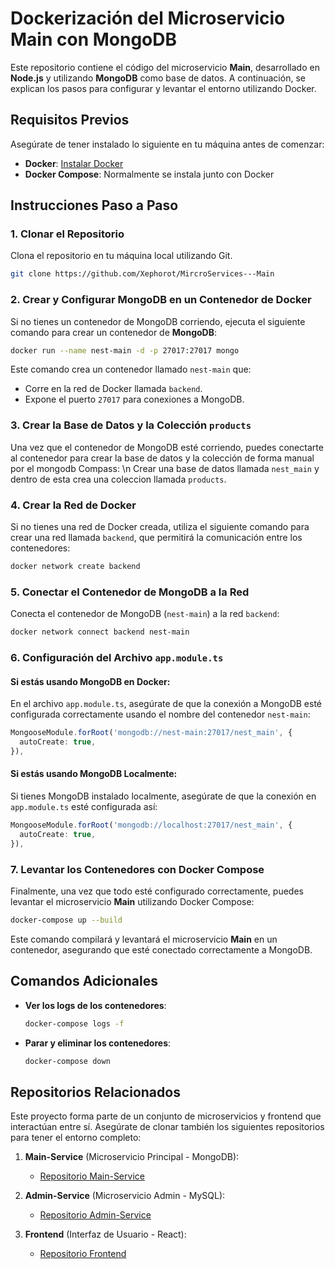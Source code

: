 
# Dockerización del Microservicio Main con MongoDB

Este repositorio contiene el código del microservicio **Main**, desarrollado en **Node.js** y utilizando **MongoDB** como base de datos. A continuación, se explican los pasos para configurar y levantar el entorno utilizando Docker.

## Requisitos Previos

Asegúrate de tener instalado lo siguiente en tu máquina antes de comenzar:
- **Docker**: [Instalar Docker](https://docs.docker.com/get-docker/)
- **Docker Compose**: Normalmente se instala junto con Docker

## Instrucciones Paso a Paso

### 1. Clonar el Repositorio

Clona el repositorio en tu máquina local utilizando Git.

```bash
git clone https://github.com/Xephorot/MircroServices---Main
```

### 2. Crear y Configurar MongoDB en un Contenedor de Docker

Si no tienes un contenedor de MongoDB corriendo, ejecuta el siguiente comando para crear un contenedor de **MongoDB**:

```bash
docker run --name nest-main -d -p 27017:27017 mongo
```

Este comando crea un contenedor llamado `nest-main` que:
- Corre en la red de Docker llamada `backend`.
- Expone el puerto `27017` para conexiones a MongoDB.

### 3. Crear la Base de Datos y la Colección `products`

Una vez que el contenedor de MongoDB esté corriendo, puedes conectarte al contenedor para crear la base de datos y la colección de forma manual por el mongodb Compass: \n
Crear una base de datos llamada `nest_main` y dentro de esta crea una coleccion llamada `products`.

### 4. Crear la Red de Docker

Si no tienes una red de Docker creada, utiliza el siguiente comando para crear una red llamada `backend`, que permitirá la comunicación entre los contenedores:

```bash
docker network create backend
```

### 5. Conectar el Contenedor de MongoDB a la Red

Conecta el contenedor de MongoDB (`nest-main`) a la red `backend`:

```bash
docker network connect backend nest-main
```

### 6. Configuración del Archivo `app.module.ts`

#### **Si estás usando MongoDB en Docker**:

En el archivo `app.module.ts`, asegúrate de que la conexión a MongoDB esté configurada correctamente usando el nombre del contenedor `nest-main`:

```typescript
MongooseModule.forRoot('mongodb://nest-main:27017/nest_main', {
  autoCreate: true,
}),
```

#### **Si estás usando MongoDB Localmente**:

Si tienes MongoDB instalado localmente, asegúrate de que la conexión en `app.module.ts` esté configurada así:

```typescript
MongooseModule.forRoot('mongodb://localhost:27017/nest_main', {
  autoCreate: true,
}),
```

### 7. Levantar los Contenedores con Docker Compose

Finalmente, una vez que todo esté configurado correctamente, puedes levantar el microservicio **Main** utilizando Docker Compose:

```bash
docker-compose up --build
```

Este comando compilará y levantará el microservicio **Main** en un contenedor, asegurando que esté conectado correctamente a MongoDB.

## Comandos Adicionales

- **Ver los logs de los contenedores**:
  ```bash
  docker-compose logs -f
  ```

- **Parar y eliminar los contenedores**:
  ```bash
  docker-compose down
  ```
## Repositorios Relacionados

Este proyecto forma parte de un conjunto de microservicios y frontend que interactúan entre sí. Asegúrate de clonar también los siguientes repositorios para tener el entorno completo:

1. **Main-Service** (Microservicio Principal - MongoDB):
   - [Repositorio Main-Service](https://github.com/Xephorot/MircroServices---Main)

2. **Admin-Service** (Microservicio Admin - MySQL):
   - [Repositorio Admin-Service](https://github.com/Xephorot/Microservices---Admin)

3. **Frontend** (Interfaz de Usuario - React):
   - [Repositorio Frontend](https://github.com/Xephorot/Frontend-MicroServices)

